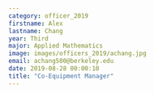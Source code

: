 ```yaml
---
category: officer_2019
firstname: Alex
lastname: Chang
year: Third
major: Applied Mathematics
image: images/officers_2019/achang.jpg
email: achang500@berkeley.edu
date: 2019-08-28 00:00:10
title: "Co-Equipment Manager"
---
```

